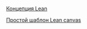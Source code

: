 [Концепция Lean](/404)

[Простой шаблон Lean canvas](https://docs.google.com/spreadsheets/d/1jOagZSE9urcBe6FWooEghHMX__pFzOofgTZiu9Cjubg/edit#gid=0)
